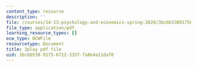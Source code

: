 ```yaml
---
content_type: resource
description: ''
file: /courses/14-13-psychology-and-economics-spring-2020/3bcbb538917567123357fa0e4a11daf0_Z0vdSf8m13k.pdf
file_type: application/pdf
learning_resource_types: []
ocw_type: OCWFile
resourcetype: Document
title: 3play pdf file
uid: 3bcbb538-9175-6712-3357-fa0e4a11daf0
---
```

